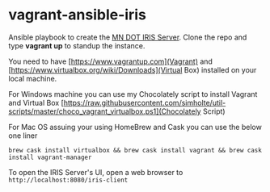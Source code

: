 # vagrant-ansible-iris

Ansible playbook to create the [MN DOT IRIS Server](http://iris.dot.state.mn.us/).  Clone the repo and type **vagrant up** to standup the instance.

You need to have [https://www.vagrantup.com](Vagrant) and [https://www.virtualbox.org/wiki/Downloads](Virtual Box) installed on your local machine.  

For Windows machine you can use my Chocolately script to install Vagrant and Virtual Box [​https://raw.githubusercontent.com/simholte/util-scripts/master/choco_vagrant_virtualbox.ps1](Chocolately Script)

For Mac OS assuing your using HomeBrew and Cask you can use the below one liner
```shell
brew cask install virtualbox && brew cask install vagrant && brew cask install vagrant-manager
```

To open the IRIS Server's UI, open a web browser to `http://localhost:8080/iris-client`
